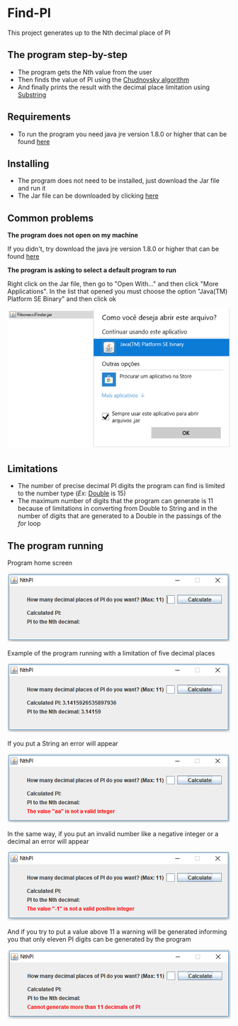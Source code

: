 # Find-PI

This project generates up to the Nth decimal place of PI

## The program step-by-step

- The program gets the Nth value from the user	
- Then finds the value of PI using the [Chudnovsky algorithm](https://www.craig-wood.com/nick/articles/pi-chudnovsky/)
- And finally prints the result with the decimal place limitation using [Substring](https://docs.oracle.com/javase/8/docs/api/java/lang/String.html)

## Requirements

- To run the program you need java jre version 1.8.0 or higher that can be found [here](https://java.com/en/download/manual.jsp)

## Installing

- The program does not need to be installed, just download the Jar file and run it
- The Jar file can be downloaded by clicking [here](https://github.com/AndreyFabricio/Find-PI/releases/download/1.0.0/NthPI.jar)

## Common problems

**The program does not open on my machine**

If you didn't, try download the java jre version 1.8.0 or higher that can be found [here](https://java.com/en/download/manual.jsp)

**The program is asking to select a default program to run**

Right click on the Jar file, then go to "Open With..." and then click "More Applications". In the list that opened you must choose the option "Java(TM) Platform SE Binary" and then click ok

![Jar](https://github.com/AndreyFabricio/Fibonacci-Finder/blob/main/FibonacciFinder%20images/default-java-open.png)

## Limitations
- The number of precise decimal PI digits the program can find is limited to the number type (*Ex:* [Double](https://docs.oracle.com/javase/7/docs/api/java/lang/Double.html) is 15)
- The maximum number of digits that the program can generate is 11 because of limitations in converting from Double to String and in the number of digits that are generated to a Double in the passings of the *for* loop

## The program running

Program home screen

![1](https://github.com/AndreyFabricio/Find-PI/blob/main/NthPI%20images/1.PNG)

Example of the program running with a limitation of five decimal places

![2](https://github.com/AndreyFabricio/Find-PI/blob/main/NthPI%20images/2.PNG)

If you put a String an error will appear

![3](https://github.com/AndreyFabricio/Find-PI/blob/main/NthPI%20images/3.PNG)

In the same way, if you put an invalid number like a negative integer or a decimal an error will appear

![4](https://github.com/AndreyFabricio/Find-PI/blob/main/NthPI%20images/4.PNG)

And if you try to put a value above 11 a warning will be generated informing you that only eleven PI digits can be generated by the program

![5](https://github.com/AndreyFabricio/Find-PI/blob/main/NthPI%20images/5.PNG)
